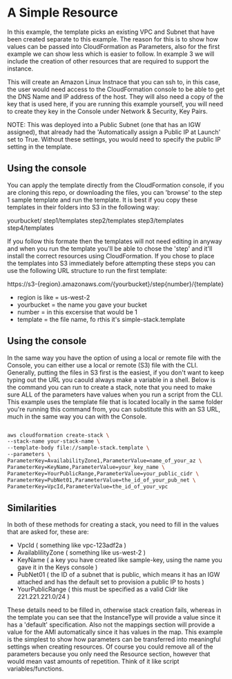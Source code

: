 # A Simple Resource

In this example, the template picks an existing VPC and Subnet that have been created separate to this example. The reason for this is to show how values can be passed into CloudFormation as Parameters, also for the first example we can show less which is easier to follow. In example 3 we will include the creation of other resources that are required to support the instance.

This will create an Amazon Linux Instnace that you can ssh to, in this case, the user would need access to the CloudFormation console to be able to get the DNS Name and IP address of the host. They will also need a copy of the key that is used here, if you are running this example yourself, you will need to create they key in the Console under Network & Security, Key Pairs.

NOTE: This was deployed into a Public Subnet (one that has an IGW assigned), that already had the 'Automatically assign a Public IP at Launch' set to True. Without these settings, you would need to specify the public IP setting in the template.

## Using the console
You can apply the template directly from the CloudFormation console, if you are cloning this repo, or downloading the files, you can 'browse' to the step 1 sample template and run the template. It is best if you copy these templates in their folders into S3 in the following way:

yourbucket/
  step1/templates
  step2/templates
  step3/templates
  step4/templates
  
If you follow this formate then the templates will not need editing in anyway and when you run the template you'll be able to chose the 'step' and it'll install the correct resources using CloudFormation. If you chose to place the templates into S3 immediately before attempting these steps you can use the following URL structure to run the first template:

https://s3-{region}.amazonaws.com/{yourbucket}/step{number}/{template}

 * region is like = us-west-2
 * yourbucket = the name you gave your bucket
 * number = in this excersise that would be 1
 * template = the file name, fo rthis it's simple-stack.template

## Using the console

In the same way you have the option of using a local or remote file with the Console, you can either use a local or remote (S3) file with the CLI. Generally, putting the files in S3 first is the easiest, if you don't want to keep typing out the URL you caould always make a variable in a shell. Below is the command you can run to create a stack, note that you need to make sure ALL of the parameters have values when you run a script from the CLI. This example uses the template file that is located locally in the same folder you're running this command from, you can substitute this with an S3 URL, much in the same way you can with the Console.

```sh

aws cloudformation create-stack \
--stack-name your-stack-name \
--template-body file://sample-stack.template \
--parameters \
ParameterKey=AvailabilityZone1,ParameterValue=name_of_your_az \
ParameterKey=KeyName,ParameterValue=your_key_name \
ParameterKey=YourPublicRange,ParameterValue=your_public_cidr \
ParameterKey=PubNet01,ParameterValue=the_id_of_your_pub_net \
ParameterKey=VpcId,ParameterValue=the_id_of_your_vpc

```

## Similarities

In both of these methods for creating a stack, you need to fill in the values that are asked for, these are:

 * VpcId ( something like vpc-123adf2a )
 * AvailablilityZone ( something like us-west-2 )
 * KeyName ( a key you have created like sample-key, using the name you gave it in the Keys console )
 * PubNet01 ( the ID of a subnet that is public, which means it has an IGW attached and has the default set to provision a public IP to hosts )
 * YourPublicRange ( this must be specified as a valid Cidr like 221.221.221.0/24 )
 
 
These details need to be filled in, otherwise stack creation fails, whereas in the template you can see that the InstanceType will provide a value since it has a 'default' specification. Also not the mappings section will provide a value for the AMI automatically since it has values in the map. This example is the simplest to show how parameters can be transferred into meaningful settings when creating resources. Of course you could remove all of the parameters because you only need the Resource section, however that would mean vast amounts of repetition. Think of it like script variables/functions.
 
